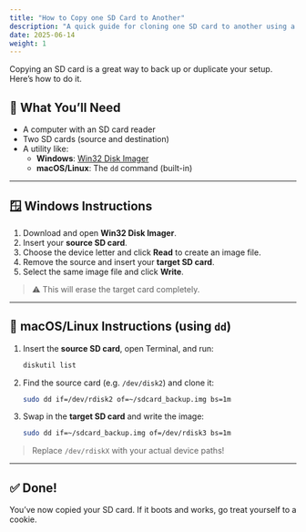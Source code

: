 ```yaml
---
title: "How to Copy one SD Card to Another"
description: "A quick guide for cloning one SD card to another using a computer."
date: 2025-06-14
weight: 1
---
```


Copying an SD card is a great way to back up or duplicate your setup. Here’s how to do it.

## 🧰 What You’ll Need

- A computer with an SD card reader
- Two SD cards (source and destination)
- A utility like:
  - **Windows**: [Win32 Disk Imager](https://sourceforge.net/projects/win32diskimager/)
  - **macOS/Linux**: The `dd` command (built-in)

---

## 🪟 Windows Instructions

1. Download and open **Win32 Disk Imager**.
2. Insert your **source SD card**.
3. Choose the device letter and click **Read** to create an image file.
4. Remove the source and insert your **target SD card**.
5. Select the same image file and click **Write**.

> ⚠️ This will erase the target card completely.

---

## 🍎 macOS/Linux Instructions (using `dd`)

1. Insert the **source SD card**, open Terminal, and run:

    ```bash
    diskutil list
    ```

2. Find the source card (e.g. `/dev/disk2`) and clone it:

    ```bash
    sudo dd if=/dev/rdisk2 of=~/sdcard_backup.img bs=1m
    ```

3. Swap in the **target SD card** and write the image:

    ```bash
    sudo dd if=~/sdcard_backup.img of=/dev/rdisk3 bs=1m
    ```

> Replace `/dev/rdiskX` with your actual device paths!

---

## ✅ Done!

You’ve now copied your SD card. If it boots and works, go treat yourself to a cookie.
